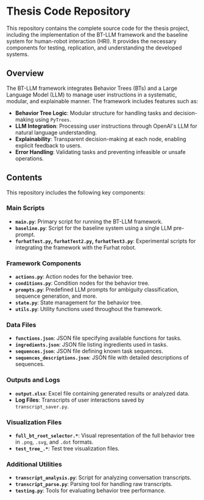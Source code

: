 # Thesis Code Repository

This repository contains the complete source code for the thesis project, including the implementation of the BT-LLM framework and the baseline system for human-robot interaction (HRI). It provides the necessary components for testing, replication, and understanding the developed systems.

## Overview

The BT-LLM framework integrates Behavior Trees (BTs) and a Large Language Model (LLM) to manage user instructions in a systematic, modular, and explainable manner. The framework includes features such as:
- **Behavior Tree Logic**: Modular structure for handling tasks and decision-making using `PyTrees`.
- **LLM Integration**: Processing user instructions through OpenAI's LLM for natural language understanding.
- **Explainability**: Transparent decision-making at each node, enabling explicit feedback to users.
- **Error Handling**: Validating tasks and preventing infeasible or unsafe operations.

## Contents

This repository includes the following key components:

### Main Scripts
- **`main.py`**: Primary script for running the BT-LLM framework.
- **`baseline.py`**: Script for the baseline system using a single LLM pre-prompt.
- **`furhatTest.py`, `furhatTest2.py`, `furhatTest3.py`**: Experimental scripts for integrating the framework with the Furhat robot.

### Framework Components
- **`actions.py`**: Action nodes for the behavior tree.
- **`conditions.py`**: Condition nodes for the behavior tree.
- **`prompts.py`**: Predefined LLM prompts for ambiguity classification, sequence generation, and more.
- **`state.py`**: State management for the behavior tree.
- **`utils.py`**: Utility functions used throughout the framework.

### Data Files
- **`functions.json`**: JSON file specifying available functions for tasks.
- **`ingredients.json`**: JSON file listing ingredients used in tasks.
- **`sequences.json`**: JSON file defining known task sequences.
- **`sequences_descriptions.json`**: JSON file with detailed descriptions of sequences.

### Outputs and Logs
- **`output.xlsx`**: Excel file containing generated results or analyzed data.
- **Log Files**: Transcripts of user interactions saved by `transcript_saver.py`.

### Visualization Files
- **`full_bt_root_selector.*`**: Visual representation of the full behavior tree in `.png`, `.svg`, and `.dot` formats.
- **`test_tree_.*`**: Test tree visualization files.

### Additional Utilities
- **`transcript_analysis.py`**: Script for analyzing conversation transcripts.
- **`transcript_parse.py`**: Parsing tool for handling raw transcripts.
- **`testing.py`**: Tools for evaluating behavior tree performance.
